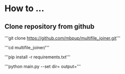 # How to ...

## Clone repository from github

'''git clone https://github.com/mbpup/multifile_joiner.git'''

'''cd  multifile_joiner/'''

'''pip install -r requirements.txt'''

'''python main.py --set dir=<data directory path> output=<output file path>'''